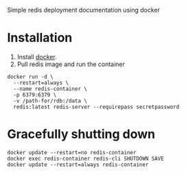 Simple redis deployment documentation using docker
# Installation
1. Install [docker](https://docs.docker.com/engine/install/).
2. Pull redis image and run the container
```shell
docker run -d \
  --restart=always \
  --name redis-container \
  -p 6379:6379 \
  -v /path-for/rdb:/data \
  redis:latest redis-server --requirepass secretpassword
```
# Gracefully shutting down
```shell
docker update --restart=no redis-container
docker exec redis-container redis-cli SHUTDOWN SAVE
docker update --restart=always redis-container
```
